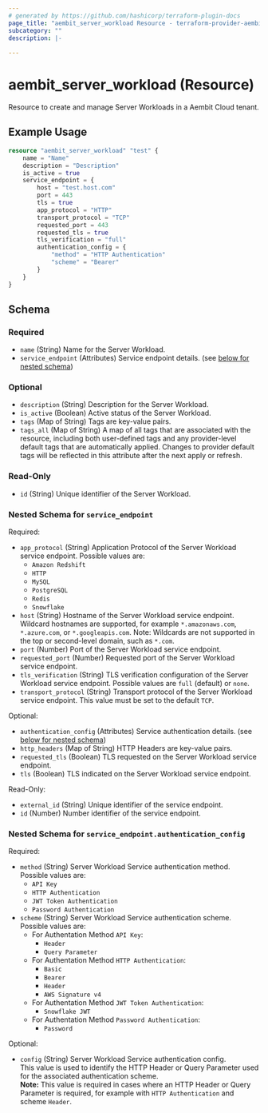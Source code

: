 ```yaml
---
# generated by https://github.com/hashicorp/terraform-plugin-docs
page_title: "aembit_server_workload Resource - terraform-provider-aembit"
subcategory: ""
description: |-
  
---
```


# aembit_server_workload (Resource)

Resource to create and manage Server Workloads in a Aembit Cloud tenant.

## Example Usage
```terraform
resource "aembit_server_workload" "test" {
	name = "Name"
    description = "Description"
    is_active = true
	service_endpoint = {
		host = "test.host.com"
		port = 443
        tls = true
		app_protocol = "HTTP"
		transport_protocol = "TCP"
		requested_port = 443
        requested_tls = true
		tls_verification = "full"
		authentication_config = {
			"method" = "HTTP Authentication"
			"scheme" = "Bearer"
		}
	}
}
```

<!-- schema generated by tfplugindocs -->
## Schema

### Required

- `name` (String) Name for the Server Workload.
- `service_endpoint` (Attributes) Service endpoint details. (see [below for nested schema](#nestedatt--service_endpoint))

### Optional

- `description` (String) Description for the Server Workload.
- `is_active` (Boolean) Active status of the Server Workload.
- `tags` (Map of String) Tags are key-value pairs.
- `tags_all` (Map of String) A map of all tags that are associated with the resource, including both user-defined tags and any provider-level default tags that are automatically applied. Changes to provider default tags will be reflected in this attribute after the next apply or refresh.

### Read-Only

- `id` (String) Unique identifier of the Server Workload.

<a id="nestedatt--service_endpoint"></a>
### Nested Schema for `service_endpoint`

Required:

- `app_protocol` (String) Application Protocol of the Server Workload service endpoint. Possible values are: 
	* `Amazon Redshift`
	* `HTTP`
	* `MySQL`
	* `PostgreSQL`
	* `Redis`
	* `Snowflake`
- `host` (String) Hostname of the Server Workload service endpoint.
Wildcard hostnames are supported, for example `*.amazonaws.com`, `*.azure.com`, or `*.googleapis.com`.
Note: Wildcards are not supported in the top or second-level domain, such as `*.com`.
- `port` (Number) Port of the Server Workload service endpoint.
- `requested_port` (Number) Requested port of the Server Workload service endpoint.
- `tls_verification` (String) TLS verification configuration of the Server Workload service endpoint. Possible values are `full` (default) or `none`.
- `transport_protocol` (String) Transport protocol of the Server Workload service endpoint. This value must be set to the default `TCP`.

Optional:

- `authentication_config` (Attributes) Service authentication details. (see [below for nested schema](#nestedatt--service_endpoint--authentication_config))
- `http_headers` (Map of String) HTTP Headers are key-value pairs.
- `requested_tls` (Boolean) TLS requested on the Server Workload service endpoint.
- `tls` (Boolean) TLS indicated on the Server Workload service endpoint.

Read-Only:

- `external_id` (String) Unique identifier of the service endpoint.
- `id` (Number) Number identifier of the service endpoint.

<a id="nestedatt--service_endpoint--authentication_config"></a>
### Nested Schema for `service_endpoint.authentication_config`

Required:

- `method` (String) Server Workload Service authentication method. Possible values are: 
	* `API Key`
	* `HTTP Authentication`
	* `JWT Token Authentication`
	* `Password Authentication`
- `scheme` (String) Server Workload Service authentication scheme. Possible values are: 
	* For Authentation Method `API Key`:
		* `Header`
		* `Query Parameter`
	* For Authentation Method `HTTP Authentication`:
		* `Basic`
		* `Bearer`
		* `Header`
		* `AWS Signature v4`
	* For Authentation Method `JWT Token Authentication`:
		* `Snowflake JWT`
	* For Authentation Method `Password Authentication`:
		* `Password`

Optional:

- `config` (String) Server Workload Service authentication config. <br>This value is used to identify the HTTP Header or Query Parameter used for the associated authentication scheme. <br>**Note:** This value is required in cases where an HTTP Header or Query Parameter is required, for example with `HTTP Authentication` and scheme `Header`.



